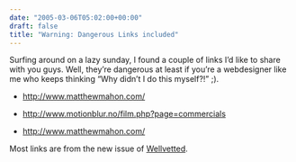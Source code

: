 ```yaml
---
date: "2005-03-06T05:02:00+00:00"
draft: false
title: "Warning: Dangerous Links included"
---
```

Surfing around on a lazy sunday, I found a couple of links I’d like
to share with you guys. Well, they’re dangerous at least if you’re
a webdesigner like me who keeps thinking “Why didn’t I do this
myself?!” ;).

-   http://www.matthewmahon.com/
-   http://www.motionblur.no/film.php?page=commercials

-   http://www.matthewmahon.com/

Most links are from the new issue of
[Wellvetted](http://www.wellvetted.com).


